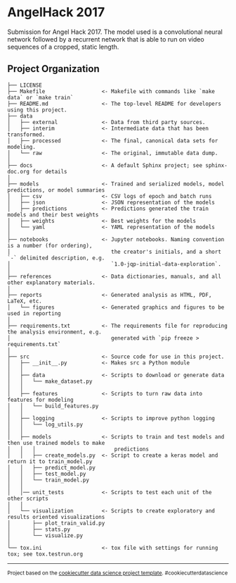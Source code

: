 AngelHack 2017
==============================

Submission for Angel Hack 2017. The model used is a convolutional neural network followed by a recurrent
network that is able to run on video sequences of a cropped, static length.

Project Organization
------------

    ├── LICENSE
    ├── Makefile                  <- Makefile with commands like `make data` or `make train`
    ├── README.md                 <- The top-level README for developers using this project.
    ├── data
    │   ├── external              <- Data from third party sources.
    │   ├── interim               <- Intermediate data that has been transformed.
    │   ├── processed             <- The final, canonical data sets for modeling.
    │   └── raw                   <- The original, immutable data dump.
    │
    ├── docs                      <- A default Sphinx project; see sphinx-doc.org for details
    │
    ├── models                    <- Trained and serialized models, model predictions, or model summaries
    │   ├── csv                   <- CSV logs of epoch and batch runs
    │   ├── json                  <- JSON representation of the models
    │   ├── predictions           <- Predictions generated the train models and their best weights
    │   ├── weights               <- Best weights for the models
    │   └── yaml                  <- YAML representation of the models
    │
    ├── notebooks                 <- Jupyter notebooks. Naming convention is a number (for ordering),
    │                                the creator's initials, and a short `-` delimited description, e.g.
    │                                `1.0-jqp-initial-data-exploration`.
    │
    ├── references                <- Data dictionaries, manuals, and all other explanatory materials.
    │
    ├── reports                   <- Generated analysis as HTML, PDF, LaTeX, etc.
    │   └── figures               <- Generated graphics and figures to be used in reporting
    │
    ├── requirements.txt          <- The requirements file for reproducing the analysis environment, e.g.
    │                                generated with `pip freeze > requirements.txt`
    │
    ├── src                       <- Source code for use in this project.
    │   ├── __init__.py           <- Makes src a Python module
    │   │
    │   ├── data                  <- Scripts to download or generate data
    │   │   └── make_dataset.py
    │   │
    │   ├── features              <- Scripts to turn raw data into features for modeling
    │   │   └── build_features.py
    │   │
    │   ├── logging               <- Scripts to improve python logging
    │   │   └── log_utils.py
    │   │
    │   ├── models                <- Scripts to train and test models and then use trained models to make
    │   │   │                         predictions
    │   │   ├── create_models.py  <- Script to create a keras model and return it to train_model.py
    │   │   ├── predict_model.py
    │   │   ├── test_model.py
    │   │   └── train_model.py
    │   │
    │   │── unit_tests            <- Scripts to test each unit of the other scripts
    │   │
    │   └── visualization         <- Scripts to create exploratory and results oriented visualizations
    │       ├── plot_train_valid.py
    │       ├── stats.py
    │       └── visualize.py
    │
    └── tox.ini                   <- tox file with settings for running tox; see tox.testrun.org

--------

<p><small>Project based on the <a target="_blank" href="https://drivendata.github.io/cookiecutter-data-science/">cookiecutter data science project template</a>. #cookiecutterdatascience</small></p>

